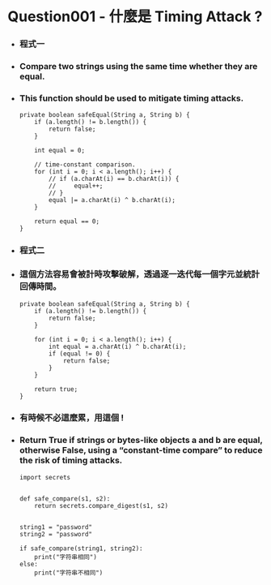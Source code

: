 Question001 - 什麼是 Timing Attack ?
=====
* ### 程式一
* ### Compare two strings using the same time whether they are equal.
* ### This function should be used to mitigate timing attacks.
    ```
    private boolean safeEqual(String a, String b) {
        if (a.length() != b.length()) {
            return false;
        }

        int equal = 0;

        // time-constant comparison.
        for (int i = 0; i < a.length(); i++) {
            // if (a.charAt(i) == b.charAt(i)) {
            //     equal++;
            // }
            equal |= a.charAt(i) ^ b.charAt(i);
        }

        return equal == 0;
    }
    ```
* ### 程式二
* ### 這個方法容易會被計時攻擊破解，透過逐一迭代每一個字元並統計回傳時間。
    ```
    private boolean safeEqual(String a, String b) {
        if (a.length() != b.length()) {
            return false;
        }

        for (int i = 0; i < a.length(); i++) {
            int equal = a.charAt(i) ^ b.charAt(i);
            if (equal != 0) {
                return false;
            }
        }

        return true;
    }
    ```
* ### 有時候不必這麼累，用這個 !
* ### Return True if strings or bytes-like objects a and b are equal, otherwise False, using a “constant-time compare” to reduce the risk of timing attacks.
    ```
    import secrets


    def safe_compare(s1, s2):
        return secrets.compare_digest(s1, s2)


    string1 = "password"
    string2 = "password"

    if safe_compare(string1, string2):
        print("字符串相同")
    else:
        print("字符串不相同")
    ```
<br />
